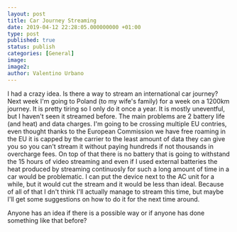 ```yaml
---
layout: post
title: Car Journey Streaming
date: 2019-04-12 22:28:05.000000000 +01:00
type: post
published: true
status: publish
categories: [General]
image:
image2:
author: Valentino Urbano
---
```

<!-- # Car streaming -->

I had a crazy idea. Is there a way to stream an international car journey? Next week I'm going to Poland (to my wife's family) for a week on a 1200km journey. It is pretty tiring so I only do it once a year. It is mostly uneventful, but I haven't seen it streamed before. The main problems are 2 battery life (and heat) and data charges. I'm going to be crossing multiple EU contries, even thought thanks to the European Commission we have free roaming in the EU it is capped by the carrier to the least amount of data they can give you so you can't stream it without paying hundreds if not thousands in overcharge fees. On top of that there is no battery that is going to withstand the 15 hours of video streaming and even if I used external batteries the heat produced by streaming continuosly for such a long amount of time in a car would be problematic. I can put the device next to the AC unit for a while, but it would cut the stream and it would be less than ideal. Because of all of that I dn't think I'll actually manage to stream this time, but maybe I'll get some suggestions on how to do it for the next time around.

Anyone has an idea if there is a possible way or if anyone has done something like that before?

